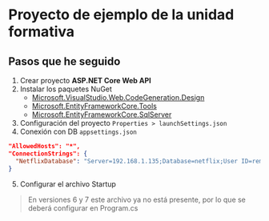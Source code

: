 # Proyecto de ejemplo de la unidad formativa
## Pasos que he seguido
1. Crear proyecto **ASP.NET Core Web API**
2. Instalar los paquetes NuGet
    - [Microsoft.VisualStudio.Web.CodeGeneration.Design](https://www.nuget.org/packages/Microsoft.VisualStudio.Web.CodeGeneration.Design/6.0.16)
    - [Microsoft.EntityFrameworkCore.Tools](https://www.nuget.org/packages/Microsoft.EntityFrameworkCore.Tools/7.0.10)
    - [Microsoft.EntityFrameworkCore.SqlServer](https://www.nuget.org/packages/Microsoft.EntityFrameworkCore.SqlServer/7.0.10)
3. Configuración del proyecto `Properties > launchSettings.json`
4. Conexión con DB `appsettings.json`
```json
"AllowedHosts": "*",
"ConnectionStrings": {
  "NetflixDatabase": "Server=192.168.1.135;Database=netflix;User ID=remote;Password=remote"
}
```
5. Configurar el archivo Startup
> En versiones 6 y 7 este archivo ya no está presente, por lo que se deberá configurar en Program.cs
